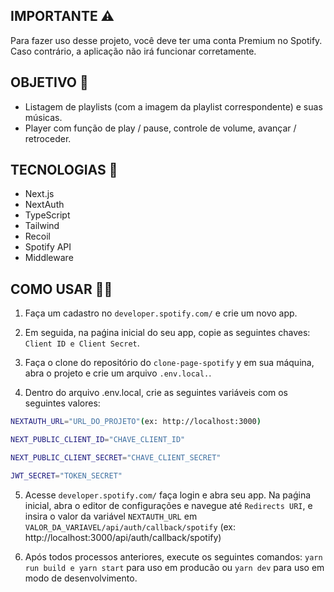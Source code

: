 ## IMPORTANTE ⚠️

Para fazer uso desse projeto, você deve ter uma conta Premium no Spotify. 
Caso contrário, a aplicação não irá funcionar corretamente.

## OBJETIVO 📝

- Listagem de playlists (com a imagem da playlist correspondente) e suas músicas.
- Player com função de play / pause, controle de volume, avançar / retroceder.

## TECNOLOGIAS 🚀

- Next.js
- NextAuth
- TypeScript
- Tailwind
- Recoil
- Spotify API
- Middleware

## COMO USAR 🧑‍💻

1. Faça um cadastro no `developer.spotify.com/` e crie um novo app.

2. Em seguida, na paǵina inicial do seu app, copie as seguintes chaves: `Client ID e Client Secret`.

3. Faça o clone do repositório do `clone-page-spotify` y em sua máquina, abra o projeto e crie um arquivo `.env.local.`.

4. Dentro do arquivo .env.local, crie as seguintes variáveis com os seguintes valores:

```bash
NEXTAUTH_URL="URL_DO_PROJETO"(ex: http://localhost:3000)

NEXT_PUBLIC_CLIENT_ID="CHAVE_CLIENT_ID"

NEXT_PUBLIC_CLIENT_SECRET="CHAVE_CLIENT_SECRET"

JWT_SECRET="TOKEN_SECRET"
```

5. Acesse `developer.spotify.com/` faça login e abra seu app. Na paǵina inicial, abra o editor de configurações
e navegue até `Redirects URI`, e insira o valor da variável `NEXTAUTH_URL` em `VALOR_DA_VARIAVEL/api/auth/callback/spotify` 
(ex: http://localhost:3000/api/auth/callback/spotify) 

6. Após todos processos anteriores, execute os seguintes comandos: `yarn run build e yarn start` para uso em producão
ou `yarn dev` para uso em modo de desenvolvimento.





